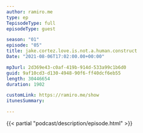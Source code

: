 ```yaml
---
author: ramiro.me
type: ep
TepisodeType: full
episodeType: guest

season: "01"
episode: "05"
title: jake.cortez.love.is.not.a.human.construct
Date: "2021-08-06T17:02:00.00+00:00"

mp3url: 2d369e43-c0af-419b-914d-533a99c1b6d0
guid: 9af10cd3-d130-4948-90f6-ff40dcf6eb55
length: 30446654
duration: 1902

customLink: https://ramiro.me/show
itunesSummary:

---
```

{{< partial "podcast/description/episode.html" >}}
